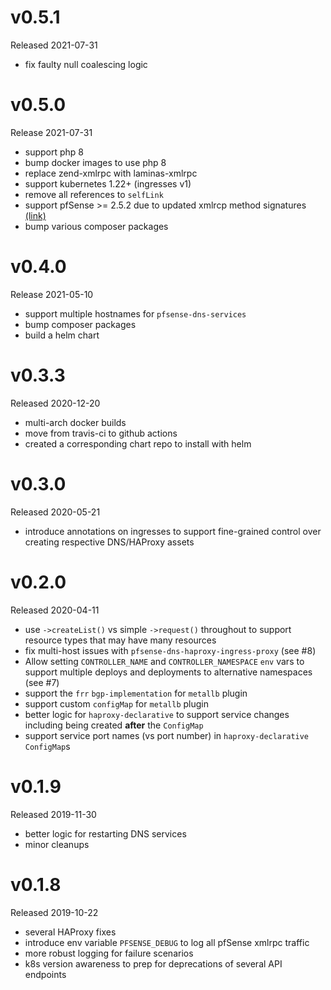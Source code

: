 # v0.5.1

Released 2021-07-31

- fix faulty null coalescing logic

# v0.5.0

Release 2021-07-31

- support php 8
- bump docker images to use php 8
- replace zend-xmlrpc with laminas-xmlrpc
- support kubernetes 1.22+ (ingresses v1)
- remove all references to `selfLink`
- support pfSense >= 2.5.2 due to updated xmlrcp method signatures [(link)](https://github.com/pfsense/pfsense/commit/4f26f187d8cc5028646e86fbb95ce91552d062c2)
- bump various composer packages

# v0.4.0

Release 2021-05-10

- support multiple hostnames for `pfsense-dns-services`
- bump composer packages
- build a helm chart

# v0.3.3

Released 2020-12-20

- multi-arch docker builds
- move from travis-ci to github actions
- created a corresponding chart repo to install with helm

# v0.3.0

Released 2020-05-21

- introduce annotations on ingresses to support fine-grained control over creating respective DNS/HAProxy assets

# v0.2.0

Released 2020-04-11

- use `->createList()` vs simple `->request()` throughout to support resource types that may have many resources
- fix multi-host issues with `pfsense-dns-haproxy-ingress-proxy` (see #8)
- Allow setting `CONTROLLER_NAME` and `CONTROLLER_NAMESPACE` `env` vars to support multiple deploys and deployments to
alternative namespaces (see #7)
- support the `frr` `bgp-implementation` for `metallb` plugin
- support custom `configMap` for `metallb` plugin
- better logic for `haproxy-declarative` to support service changes including being created **after** the `ConfigMap`
- support service port names (vs port number) in `haproxy-declarative` `ConfigMap`s

# v0.1.9

Released 2019-11-30

- better logic for restarting DNS services
- minor cleanups

# v0.1.8

Released 2019-10-22

- several HAProxy fixes
- introduce env variable `PFSENSE_DEBUG` to log all pfSense xmlrpc traffic
- more robust logging for failure scenarios
- k8s version awareness to prep for deprecations of several API endpoints